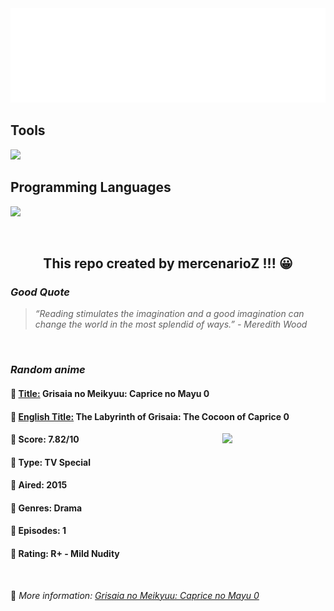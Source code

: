 
<img src="svg/nai.svg" />

<p>
  <h2>Tools</h2>
  <a href="https://skillicons.dev">
    <img src="https://skillicons.dev/icons?i=git,bash,vim,ubuntu,tensorflow,pytorch,docker,raspberrypi" />
  </a>

  <br />

  <h2>Programming Languages</h2>

  <a href="https://skillicons.dev">
    <img src="https://skillicons.dev/icons?i=python,c,cpp" />
  </a>
</p>

<br />

<h2 align="center">This repo created by mercenarioZ !!! 😀</h2>
<h3><i>Good Quote</i></h3>

<blockquote>
<i>
“Reading stimulates the imagination and a good imagination can change the world in the most splendid of ways.” - Meredith Wood
</i>
</blockquote>

<br />

<h3><i>Random anime</i></h3>

<h4>
  <strong>🥭 <u>Title:</u></strong> Grisaia no Meikyuu: Caprice no Mayu 0
</h4>

<h4>🌿 <u>English Title:</u> The Labyrinth of Grisaia: The Cocoon of Caprice 0</h4>

<img align="right" width="165" src=https://cdn.myanimelist.net/images/anime/1278/112633.jpg />

<h4>🌱 Score: 7.82/10</h4>

<h4>🌲 Type: TV Special</h4>

<h4>🌴 Aired: 2015</h4>

<h4>🌵 Genres: Drama</h4>

<h4>🥑 Episodes: 1</h4>

<h4>🍏 Rating: R+ - Mild Nudity</h4>

<br />

🍂 *More information: [Grisaia no Meikyuu: Caprice no Mayu 0](https://myanimelist.net/anime/29093/Grisaia_no_Meikyuu__Caprice_no_Mayu_0)*
    